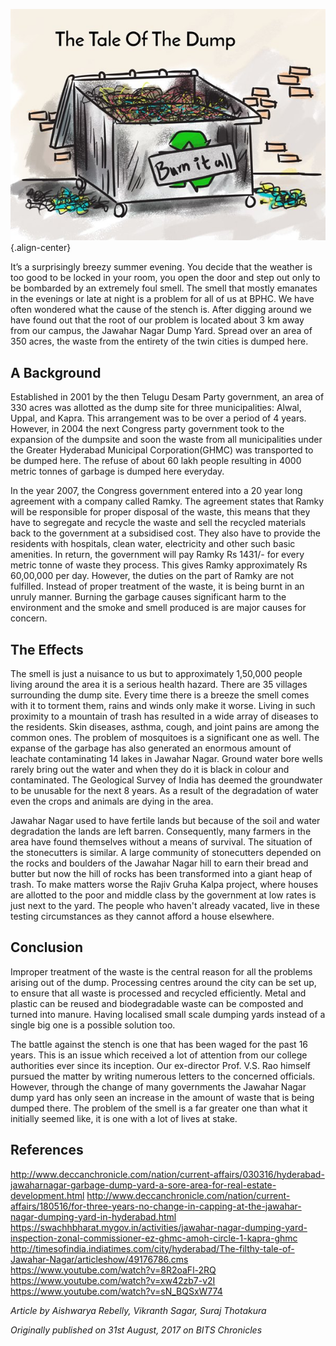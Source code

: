 <!-- TITLE: The Tale Of The Dump -->

![Burn It All Tale Of Dump](/uploads/news/burn-it-all-tale-of-dump.jpg "Burn It All Tale Of Dump"){.align-center}

It’s a surprisingly breezy summer evening. You decide that the weather is too good to be locked in your room, you open the door and step out only to be bombarded by an extremely foul smell. The smell that mostly emanates in the evenings or late at night is a problem for all of us at BPHC. We have often wondered what the cause of the stench is. After digging around we have found out that the root of our problem is located about 3 km away from our campus, the Jawahar Nagar Dump Yard. Spread over an area of 350 acres, the waste from the entirety of the twin cities is dumped here.

## A Background
Established in 2001 by the then Telugu Desam Party government, an area of 330 acres was allotted as the dump site for three municipalities: Alwal, Uppal, and Kapra. This arrangement was to be over a period of 4 years. However, in 2004 the next Congress party government took to the expansion of the dumpsite and soon the waste from all municipalities under the Greater Hyderabad Municipal Corporation(GHMC) was transported to be dumped here. The refuse of about 60 lakh people resulting in 4000 metric tonnes of garbage is dumped here everyday.

In the year 2007, the Congress government entered into a 20 year long agreement with a company called Ramky. The agreement states that Ramky will be responsible for proper disposal of the waste, this means that they have to segregate and recycle the waste and sell the recycled materials back to the government at a subsidised cost. They also have to provide the residents with hospitals, clean water, electricity and other such basic amenities. In return, the government will pay Ramky Rs 1431/- for every metric tonne of waste they process. This gives Ramky approximately Rs 60,00,000 per day. However, the duties on the part of Ramky are not fulfilled. Instead of proper treatment of the waste, it is being burnt in an unruly manner. Burning the garbage causes significant harm to the environment and the smoke and smell produced is are major causes for concern.

## The Effects
The smell is just a nuisance to us but to approximately 1,50,000 people living around the area it is a serious health hazard. There are 35 villages surrounding the dump site. Every time there is a breeze the smell comes with it to torment them, rains and winds only make it worse. Living in such proximity to a mountain of trash has resulted in a wide array of diseases to the residents. Skin diseases, asthma, cough, and joint pains are among the common ones. The problem of mosquitoes is a significant one as well. The expanse of the garbage has also generated an enormous amount of leachate contaminating 14 lakes in Jawahar Nagar. Ground water bore wells rarely bring out the water and when they do it is black in colour and contaminated. The Geological Survey of India has deemed the groundwater to be unusable for the next 8 years. As a result of the degradation of water even the crops and animals are dying in the area.

Jawahar Nagar used to have fertile lands but because of the soil and water degradation the lands are left barren. Consequently, many farmers in the area have found themselves without a means of survival. The situation of the stonecutters is similar. A large community of stonecutters depended on the rocks and boulders of the Jawahar Nagar hill to earn their bread and butter but now the hill of rocks has been transformed into a giant heap of trash. To make matters worse the Rajiv Gruha Kalpa project, where houses are allotted to the poor and middle class by the government at low rates is just next to the yard. The people who haven't already vacated, live in these testing circumstances as they cannot afford a house elsewhere.

## Conclusion
Improper treatment of the waste is the central reason for all the problems arising out of the dump. Processing centres around the city can be set up, to ensure that all waste is processed and recycled efficiently. Metal and plastic can be reused and biodegradable waste can be composted and turned into manure. Having localised small scale dumping yards instead of a single big one is a possible solution too.

The battle against the stench is one that has been waged for the past 16 years. This is an issue which received a lot of attention from our college authorities ever since its inception. Our ex-director Prof. V.S. Rao himself pursued the matter by writing numerous letters to the concerned officials. However, through the change of many governments the Jawahar Nagar dump yard has only seen an increase in the amount of waste that is being dumped there. The problem of the smell is a far greater one than what it initially seemed like, it is one with a lot of lives at stake.

## References
http://www.deccanchronicle.com/nation/current-affairs/030316/hyderabad-jawaharnagar-garbage-dump-yard-a-sore-area-for-real-estate-development.html
http://www.deccanchronicle.com/nation/current-affairs/180516/for-three-years-no-change-in-capping-at-the-jawahar-nagar-dumping-yard-in-hyderabad.html
https://swachhbharat.mygov.in/activities/jawahar-nagar-dumping-yard-inspection-zonal-commissioner-ez-ghmc-amoh-circle-1-kapra-ghmc
http://timesofindia.indiatimes.com/city/hyderabad/The-filthy-tale-of-Jawahar-Nagar/articleshow/49176786.cms
https://www.youtube.com/watch?v=8R2oaFl-2RQ
https://www.youtube.com/watch?v=xw42zb7-v2I
https://www.youtube.com/watch?v=sN_BQSxW774

*Article by Aishwarya Rebelly, Vikranth Sagar, Suraj Thotakura*

*Originally published on 31st August, 2017 on BITS Chronicles*